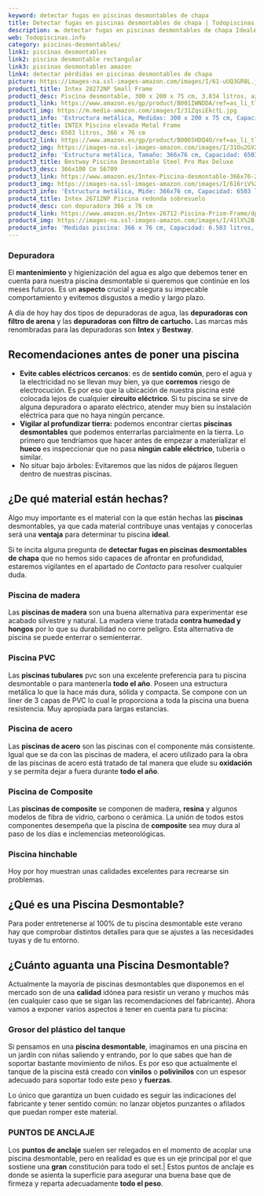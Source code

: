 ```yaml
---
keyword: detectar fugas en piscinas desmontables de chapa
title: Detectar fugas en piscinas desmontables de chapa | Todopiscinas.info
description: 🏊 detectar fugas en piscinas desmontables de chapa Ideales para este verano 2021. Aquí puedes comprar detectar fugas en piscinas desmontables de chapa y comparar con otras similares. No dejes escapar detectar fugas en piscinas desmontables de chapa a un precio realmente tentador.
web: Todopiscinas.info
category: piscinas-desmontables/
link1: piscinas desmontables
link2: piscina desmontable rectangular
link3: piscinas desmontables amazon
link4: detectar pèrdidas en piscinas desmontables de chapa
picture: https://images-na.ssl-images-amazon.com/images/I/61-uUQ3GR8L.jpg
product1_title: Intex 28272NP Small Frame
product1_desc: Piscina desmontable, 300 x 200 x 75 cm, 3.834 litros, azul
product1_link: https://www.amazon.es/gp/product/B001IWNDDA/ref=as_li_tl?ie=UTF8&camp=3638&creative=24630&creativeASIN=B001IWNDDA&linkCode=as2&tag=todopiscinas0e-21&linkId=25b9d647487c889cb6ef56ed63f50ca1
product1_img: https://m.media-amazon.com/images/I/31ZqsiEkctL.jpg
product1_info: 'Estructura metálica, Medidas: 300 x 200 x 75 cm, Capacidad: 3.834 litros, Para 6 personas (+ 6 años), Fácil montaje, Forma rectangular'
product2_title: INTEX Piscina elevada Metal Frame
product2_desc: 6503 litros, 366 x 76 cm
product2_link: https://www.amazon.es/gp/product/B0065HDQ4O/ref=as_li_tl?ie=UTF8&camp=3638&creative=24630&creativeASIN=B0065HDQ4O&linkCode=as2&tag=todopiscinas0e-21&linkId=ed2430e3ba564d3527ee103df33ed7b3
product2_img: https://images-na.ssl-images-amazon.com/images/I/31Ou2GV2SAL.jpg
product2_info: 'Estructura metálica, Tamaño: 366x76 cm, Capacidad: 6503 litros, Forma circular, De 4 a 7 personas (+6 años)'
product3_title: Bestway Piscina Desmontable Steel Pro Max Deluxe
product3_desc: 366x100 Cm 56709
product3_link: https://www.amazon.es/Intex-Piscina-desmontable-366x76-28210NP/dp/B0065HDQ4O?__mk_es_ES=%C3%85M%C3%85%C5%BD%C3%95%C3%91&crid=25UQGV9HG2INI&dchild=1&keywords=piscinas+desmontables&qid=1615854176&sprefix=piscinas+dem%2Caps%2C201&sr=8-5&linkCode=ll1&tag=todopiscinas0e-21&linkId=34f200977c6cbaab1f3f4d9ac0e64755&language=es_ES&ref_=as_li_ss_tl
product3_img: https://images-na.ssl-images-amazon.com/images/I/616riV%2BiY3L.jpg
product3_info: 'Estructura metálica, Mide: 366x76 cm, Capacidad: 6503 litros, De 4 a 7 personas mayores de 6 años, Forma circular, Tecnología Super-Tough'
product4_title: Intex 26712NP Piscina redonda sobresuelo
product4_desc: con depuradora 366 x 76 cm
product4_link: https://www.amazon.es/Intex-26712-Piscina-Prism-Frame/dp/B07FB823GL?__mk_es_ES=%C3%85M%C3%85%C5%BD%C3%95%C3%91&dchild=1&keywords=piscinas+desmontables+con+depuradora&qid=1615936418&sr=8-5&linkCode=ll1&tag=todopiscinas0e-21&linkId=d98699de7830cd471766fa1daa36de34&language=es_ES&ref_=as_li_ss_tl
product4_img: https://images-na.ssl-images-amazon.com/images/I/41lX%2B-YpibL.jpg
product4_info: 'Medidas piscina: 366 x 76 cm, Capacidad: 6.503 litros, Incluye depuradora de cartucha A, Lona resistente triple capa'
---
```



<external-banner></external-banner>


<stats-list :link1=link1 :link2=link2 :link3=link3 :link4=link4 :category=category></stats-list>


### Depuradora

El **mantenimiento** y higienización del agua es algo que debemos tener en cuenta para nuestra piscina desmontable si queremos que continúe en los meses futuros. Es un **aspecto** crucial y asegura su impecable comportamiento y evitemos disgustos a medio y largo plazo.

A día de hoy hay dos tipos de depuradoras de agua, las **depuradoras con filtro de arena** y  las **depuradoras** **con filtro de cartucho.** Las marcas más renombradas para las depuradoras son **Intex** y **Bestway**.


## Recomendaciones antes de poner una piscina



*   **Evite cables eléctricos cercanos**: es de **sentido común**, pero el agua y la electricidad no se llevan muy bien, ya que **corremos** riesgo de electrocución. Es por eso que la ubicación de nuestra piscina esté colocada lejos de cualquier **circuito eléctrico**. Si tu piscina se sirve de alguna depuradora o aparato eléctrico, atender muy bien su instalación eléctrica para que no haya ningún percance.
*   **Vigilar al profundizar tierra:** podemos encontrar ciertas **piscinas desmontables** que podemos enterrarlas parcialmente en la tierra. Lo primero  que tendríamos que hacer antes de empezar a materializar el **hueco** es inspeccionar que no pasa **ningún cable eléctrico**, tubería o similar.
*   No situar bajo árboles: Evitaremos que las nidos de pájaros lleguen dentro de nuestras piscinas.


## ¿De qué material están hechas?

Algo muy importante es el material con la que están hechas las **piscinas** desmontables, ya que cada material contribuye unas ventajas y conocerlas  será una **ventaja** para determinar tu piscina **ideal**.

Si te incita alguna pregunta de **detectar fugas en piscinas desmontables de chapa** que no hemos sido capaces de afrontar en profundidad, estaremos vigilantes en el apartado de _Contacto_ para resolver cualquier duda.


### Piscina de madera

Las **piscinas de madera** son una buena alternativa para experimentar ese acabado silvestre y natural. La madera viene tratada **contra humedad y hongos** por lo que su durabilidad no corre peligro. Esta alternativa de piscina se puede enterrar o semienterrar.


### Piscina  PVC

Las **piscinas tubulares** pvc son una excelente preferencia para tu piscina desmontable o para mantenerla **todo el año**. Poseen una estructura metálica lo que la hace más dura, sólida y compacta. Se compone con un liner de 3 capas de PVC lo cual le proporciona a toda la piscina una buena resistencia. Muy apropiada para largas estancias.


### Piscina de acero

Las **piscinas de acero** son las piscinas con el componente más consistente. Igual que se da con las piscinas de madera, el acero utilizado para la obra de las piscinas de acero está tratado de tal manera que elude su **oxidación** y se permita dejar a fuera durante **todo el año**.


### Piscina de Composite

Las **piscinas de composite** se componen de madera, **resina** y algunos modelos de fibra de vidrio, carbono o cerámica. La unión de todos estos componentes desempeña que la piscina de **composite** sea muy dura al paso de los días e inclemencias meteorológicas.


### Piscina hinchable

 Hoy por hoy muestran unas calidades excelentes para recrearse sin problemas.
## ¿Qué es una Piscina Desmontable?



Para poder entretenerse al 100% de tu piscina desmontable este verano  hay que comprobar distintos detalles para que se ajustes a las necesidades tuyas y de tu entorno.

<brand-panel :title=product1_title :desc=product1_desc :img=product1_img :link=product1_link></brand-panel>


## ¿Cuánto aguanta una Piscina Desmontable?

Actualmente la mayoría de piscinas desmontables que disponemos en el mercado son de una **calidad** idónea para resistir un verano y muchos más (en cualquier caso que se sigan las recomendaciones del fabricante). Ahora vamos a exponer varios aspectos a tener en cuenta para tu piscina:


### Grosor del plástico del tanque

Si pensamos en una **piscina desmontable**, imaginamos en una piscina en un jardín con niñas saliendo y entrando, por lo que sabes que han de soportar bastante movimiento de niños. Es por eso que actualmente el tanque de la piscina está creado con **vinilos** o **polivinilos** con un espesor adecuado para soportar todo este peso y **fuerzas**.

Lo único que garantiza un	 buen cuidado es seguir las indicaciones del fabricante y tener sentido común: no lanzar objetos punzantes o afilados que puedan romper este material.


### PUNTOS DE ANCLAJE

Los **puntos de anclaje** suelen ser relegados en el momento de acoplar una piscina desmontable, pero en realidad es que es un eje principal por el que sostiene una **gran** constitución para todo el set.| Estos puntos de anclaje es donde se asienta la superficie para asegurar una buena base que de firmeza y reparta adecuadamente **todo el peso**.